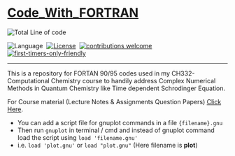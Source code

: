 # [Code_With_FORTRAN](https://github.com/arpitkekri/Code_With_FORTRAN)

<img src="https://sloc.xyz/github/arpitkekri/Code_With_FORTRAN" alt="Total Line of code"/>

![Language](https://img.shields.io/badge/language-Python%20%2F%20Java%20%2F%20JS%20%2F%20C++-orange.svg)&nbsp;
[![License](https://img.shields.io/badge/license-MIT-blue.svg)](./LICENSE)&nbsp;
[![contributions welcome](https://img.shields.io/badge/contributions-welcome-brightgreen.svg?style=flat)](https://github.com/dwyl/esta/issues)
[![first-timers-only-friendly](http://img.shields.io/badge/first--timers--only-friendly-blue.svg?style=flat-square)](https://code.publiclab.org#r=all)

---

This is a repository for FORTAN 90/95 codes used in my CH332-Computational Chemistry course to handily address Complex Numerical Methods in Quantum Chemistry like Time dependent Schrodinger Equation.

For Course material (Lecture Notes & Assignments Question Papers) [Click Here](https://drive.google.com/drive/folders/1U3i9hP4iOlJZa-LepSMXxRvaj_bbjZ70?usp=sharing).

- You can add a script file for gnuplot commands in a file `{filename}.gnu` 
- Then run `gnuplot` in terminal / cmd and instead of gnuplot command load the script using `load 'filename.gnu'`
- i.e. `load 'plot.gnu'` or `load "plot.gnu"` (Here filename is **plot**)